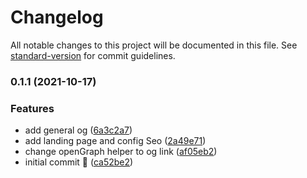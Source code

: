 # Changelog

All notable changes to this project will be documented in this file. See [standard-version](https://github.com/conventional-changelog/standard-version) for commit guidelines.

### 0.1.1 (2021-10-17)


### Features

* add general og ([6a3c2a7](https://github.com/theodorusclarence/og/commit/6a3c2a71a76e9107da63ce80f4166381aaec4d34))
* add landing page and config Seo ([2a49e71](https://github.com/theodorusclarence/og/commit/2a49e7163293edb7611d0bd70647ecc9edc140c1))
* change openGraph helper to og link ([af05eb2](https://github.com/theodorusclarence/og/commit/af05eb2431137ff2a183cbaad575db758a922c6b))
* initial commit 🚀 ([ca52be2](https://github.com/theodorusclarence/og/commit/ca52be2954e3095587b439b2850dc58319827ad3))
